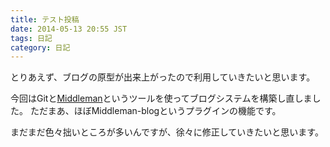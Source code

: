 ```yaml
---
title: テスト投稿
date: 2014-05-13 20:55 JST
tags: 日記
category: 日記
---
```

とりあえず、ブログの原型が出来上がったので利用していきたいと思います。

今回はGitと[Middleman](http://middlemanapp.com/jp)というツールを使ってブログシステムを構築し直しました。
ただまあ、ほぼMiddleman-blogというプラグインの機能です。

まだまだ色々拙いところが多いんですが、徐々に修正していきたいと思います。
